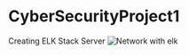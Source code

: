 # CyberSecurityProject1
Creating ELK Stack Server
![Network with elk](https://user-images.githubusercontent.com/40638009/138578140-dcef4355-a92f-4461-a04c-d96ac52c473d.png)
